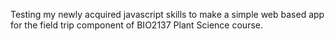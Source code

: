Testing my newly acquired javascript skills to make a simple web based app for the field trip component of BIO2137 Plant Science course.
